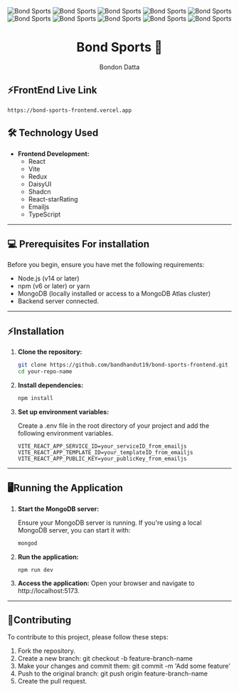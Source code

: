 ![Bond Sports](https://i.postimg.cc/7YSKbw4P/Bond-Sports-3.png) 
![Bond Sports](https://i.postimg.cc/mksFnx5V/Bond-Sports-4.png) 
![Bond Sports](https://i.postimg.cc/qMBN6GVt/Bond-Sports-6.png) 
![Bond Sports](https://i.postimg.cc/BZB8vVy9/Bond-Sports-12.png) 
![Bond Sports](https://i.postimg.cc/Vvg5HJML/Bond-Sports-5.png) 
![Bond Sports](https://i.postimg.cc/cL2CjyKY/Bond-Sports-13.png) 
![Bond Sports](https://i.postimg.cc/tJpY53sM/Bond-Sports-7.png) 
![Bond Sports](https://i.postimg.cc/VkV080hJ/Bond-Sports-9.png) 
![Bond Sports](https://i.postimg.cc/LXzJLC8P/Bond-Sports-10.png) 
![Bond Sports](https://i.postimg.cc/HL8cssGB/Bond-Sports-11.png) 
<h1 align="center">
  Bond Sports 🏏
</h1>
<p align="center">
  Bondon Datta
</p>

## ⚡FrontEnd Live Link

    https://bond-sports-frontend.vercel.app

    
## 🛠️ Technology Used

- **Frontend Development:**
  - React
  - Vite
  - Redux
  - DaisyUI
  - Shadcn
  - React-starRating
  - Emailjs
  - TypeScript

---

## 💻 Prerequisites For installation

Before you begin, ensure you have met the following requirements:

- Node.js (v14 or later)
- npm (v6 or later) or yarn
- MongoDB (locally installed or access to a MongoDB Atlas cluster)
- Backend server connected.
---
## ⚡Installation

1. **Clone the repository:**

   ```bash
   git clone https://github.com/bandhandut19/bond-sports-frontend.git
   cd your-repo-name
2. **Install dependencies:**
   ```bash
   npm install
3. **Set up environment variables:**
   
    Create a .env file in the root directory of your project and add the following environment variables.
      ```plaintext
    VITE_REACT_APP_SERVICE_ID=your_serviceID_from_emailjs
    VITE_REACT_APP_TEMPLATE_ID=your_templateID_from_emailjs
    VITE_REACT_APP_PUBLIC_KEY=your_publicKey_from_emailjs

---
## 🖥️Running the Application
  1. **Start the MongoDB server:**

     Ensure your MongoDB server is running. If you're using a local MongoDB server, you can start it with:
      ```bash
      mongod
  2. **Run the application:**
      ```bash
      npm run dev
  3. **Access the application:**
      Open your browser and navigate to http://localhost:5173.

---
## 🤝Contributing
To contribute to this project, please follow these steps:

1. Fork the repository.
2. Create a new branch: git checkout -b feature-branch-name
3. Make your changes and commit them: git commit -m 'Add some feature'
4. Push to the original branch: git push origin feature-branch-name
5. Create the pull request.


     
       
